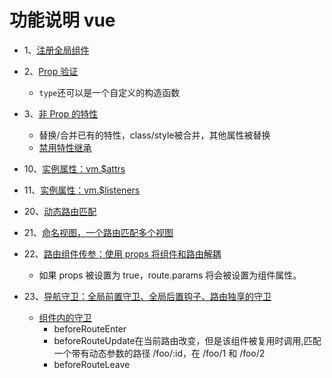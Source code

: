 # 功能说明 vue

+ 1、<a href="./main.js">注册全局组件</a>
+ 2、<a href="./common/components/PropsValidator.vue">Prop 验证</a>
  - `type`还可以是一个自定义的构造函数
+ 3、<a href="./common/components/NonPropAttributes.vue">非 Prop 的特性</a>
  - 替换/合并已有的特性，class/style被合并，其他属性被替换
  - <a href="./common/components/BaseInput.js">禁用特性继承</a>




+ 10、<a href="./pages/InstanceProperties/components/attr.vue">实例属性：vm.$attrs</a>
+ 11、<a href="./pages/InstanceProperties/components/listeners.vue">实例属性：vm.$listeners</a>



+ 20、<a href="./pages/routerView/router.js">动态路由匹配</a>
+ 21、<a href="./pages/routerView/components/NamedViews/router.js">命名视图，一个路由匹配多个视图</a>
+ 22、<a href="./pages/routerView/components/PassingProps/router.js">路由组件传参：使用 props 将组件和路由解耦</a>
  - 如果 props 被设置为 true，route.params 将会被设置为组件属性。
+ 23、<a href="./router/index.js">导航守卫：全局前置守卫、全局后置钩子、路由独享的守卫</a>
  - <a href="./pages/routerView/components/InComponentGuards/components/child.vue">组件内的守卫</a>
    * beforeRouteEnter
    * beforeRouteUpdate在当前路由改变，但是该组件被复用时调用,匹配一个带有动态参数的路径 /foo/:id，在 /foo/1 和 /foo/2
    * beforeRouteLeave